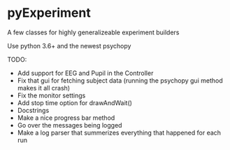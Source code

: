 # pyExperiment
A few classes for highly generalizeable experiment builders

Use python 3.6+ and the newest psychopy

TODO:
  - Add support for EEG and Pupil in the Controller
  - Fix that gui for fetching subject data (running the psychopy gui method makes it all crash)
  - Fix the monitor settings
  - Add stop time option for drawAndWait()
  - Docstrings
  - Make a nice progress bar method
  - Go over the messages being logged
  - Make a log parser that summerizes everything that happened for each run
